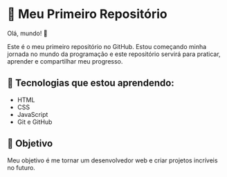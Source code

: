 # 🚀 Meu Primeiro Repositório
 
Olá, mundo! 👋
 
Este é o meu primeiro repositório no GitHub. Estou começando minha jornada no mundo da programação e este repositório servirá para praticar, aprender e compartilhar meu progresso.



## 🌱 Tecnologias que estou aprendendo:
 
- HTML
- CSS
- JavaScript
- Git e GitHub


## 🎯 Objetivo
 
Meu objetivo é me tornar um desenvolvedor web e criar projetos incríveis no futuro.
